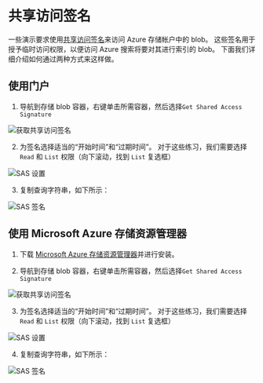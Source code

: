 # <a name="shared-access-signatures"></a>共享访问签名

一些演示要求使用[共享访问签名](https://docs.microsoft.com/en-us/azure/storage/common/storage-sas-overview?WT.mc_id=msignitethetour2019-github-aiml10)来访问 Azure 存储帐户中的 blob。 这些签名用于授予临时访问权限，以便访问 Azure 搜索将要对其进行索引的 blob。 下面我们详细介绍如何通过两种方式来这样做。

## <a name="using-the-portal"></a>使用门户

1. 导航到存储 blob 容器，右键单击所需容器，然后选择`Get Shared Access Signature`

![获取共享访问签名](images/sas_portal.png "获取共享访问签名")

2. 为签名选择适当的“开始时间”和“过期时间”。 对于这些练习，我们需要选择 `Read` 和 `List` 权限（向下滚动，找到 `List` 复选框）

![SAS 设置](images/sas_portal_step1.png "SAS 设置")

3. 复制查询字符串，如下所示： 

![SAS 签名](images/sas_portal_step2.png "SAS 签名")

## <a name="using-microsoft-azure-storage-explorer"></a>使用 Microsoft Azure 存储资源管理器

1. 下载 [Microsoft Azure 存储资源管理器](https://azure.microsoft.com/en-us/features/storage-explorer/?WT.mc_id=msignitethetour2019-github-aiml10)并进行安装。

2. 导航到存储 blob 容器，右键单击所需容器，然后选择`Get Shared Access Signature`

![获取共享访问签名](images/sas_explorer.png "获取共享访问签名")

3. 为签名选择适当的“开始时间”和“过期时间”。 对于这些练习，我们需要选择 `Read` 和 `List` 权限（向下滚动，找到 `List` 复选框）

![SAS 设置](images/sas_explorer_step1.png "SAS 设置")

4. 复制查询字符串，如下所示： 

![SAS 签名](images/sas_explorer_step2.png "SAS 签名")